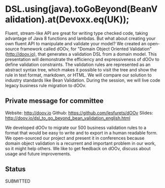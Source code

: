 # DSL.using(java).toGoBeyond(BeanValidation).at(Devoxx.eq(UK));

Fluent, stream-like API are great for writing type checked code, taking
advantage of Java 8 functions and lambdas. But what about creating your own
fluent API to manipulate and validate your model? We created an open-source
framework called dOOv, for "Domain Object Oriented Validation"
(http://doov.io), that generates a validation DSL from a domain model. This
presentation will demonstrate the efficiency and expressiveness of dOOv to
define validation constraints. The validation rules are represented as an
abstract syntax tree, which makes it possible to visit the tree and show the
rule in text format, markdown, or HTML. We will compare our solution to
industry standards like Bean Validation. During the session, we will live code
legacy business rule migration to dOOv.

## Private message for committee

Website: http://doov.io
Github: https://github.com/lesfurets/dOOv
Slides: http://doov.io/dsl_to_go_beyond_bean_validation_english.html

We developed dOOv to migrate our 500 business validation rules to a format that
would be easy to write and to export in a human readable form. We open-sourced
our project and present it in conferences because domain object validation is a
recurrent and important problem in our work, so it might help others. We like
to get feedback on dOOv, discuss about usage and future improvements.

## Status

SUBMITTED

